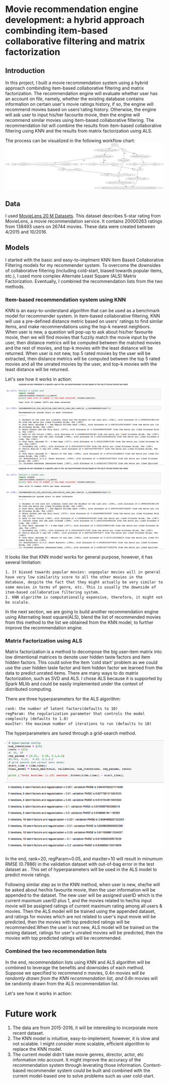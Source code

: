 # Movie recommendation engine development: a hybrid approach combinding item-based collaborative filtering and matrix factorization

## Introduction

  In this project, I built a movie recommendation system using a hybrid approach combinding item-based collaborative filtering and matrix factorization. 
The recommendation engine will evaluate whether user has an account on file, namely, whether the existing database contains information on certain user's movie ratings history,
if so, the engine will recommend movies based on users'rating history. Otherwise, the engine will ask user to input his/her facourite movie, then the engine will recommend similar movies using item-based collaborative filtering.
The recommendation list will combine the results from item-based collaborative filtering using KNN and the results from matrix factorization using ALS.   

The process can be visualized in the following workflow chart:
![Image](https://github.com/yzheng68/Movie-recommendation-engine-development/blob/master/pics/output-graph.gv.png)

## Data

I used [MovieLens 20 M Datasets](https://grouplens.org/datasets/movielens/). This dataset describes 5-star rating from MovieLens, a movie recommendation service. It contains 20000263 ratings from 138493 users on 26744 movies. These data were created between 4/2015 and 10/2016. 

## Models
I started with the basic and easy-to-implment KNN Item Based Collaborative Filtering models for my recommender system. To overcome the downsides of collaborative filtering (including cold-start, biased towards popular items, etc.), I used more complex Alternate Least Square (ALS)  Matrix Factorization. Eventually, I combined the recommendation lists from the two methods. 


### Item-based recommendation system using KNN

  KNN is an easy-to-understand algorithm that can be used as a benchmark model for recommender system. In item-based collaborative filtering, KNN will use a pre-defined distance metric based on users' ratings to find similar items, and make recommendations using the top-k nearest neighbors. When user is new, a question will pop-up to ask about his/her favourite movie, then we will find movies that fuzzily match the movie input by the user, then distance metrics will be computed between the matched movies and the rest of movies, and top-k movies with the least distance will be returned. When user is not new, top 5 rated movies by the user will be extracted, then distance metrics will be computed between the top 5 rated movies and all the unrated movies by the user, and top-k movies with the least distance will be returned. 
  
  Let's see how it works in action:
  ![Image](https://github.com/yzheng68/Movie-recommendation-engine-development/blob/master/pics/Screen%20Shot%202019-06-22%20at%2010.27.23%20AM.png)
  ![Image](https://github.com/yzheng68/Movie-recommendation-engine-development/blob/master/pics/Screen%20Shot%202019-06-22%20at%2010.27.23%20AM.png)
  
 It looks like that KNN model works for general purpose, however, it has several limitation:

    1. It biased towards popular movies: unpopular movies will in general have very low similarity score to all the other movies in the database, despite the fact that they might actually be very similar to some movies in terms of genre, etc. This is usually the downside of item-based collaborative filtering system. 
    2. KNN algorithm is computationally expensive, therefore, it might not be scalale. 
    
In the next section, we are going to build another recommendation engine using Alternating least square(ALS), blend the list of recommended movies from this method to the list we obtained from the KNN model, to further improve the recommendation engine.
  
### Matrix Factorization using ALS

  Matrix factorization is a method to decompose the big user-item matrix into low dimentional matrices to denote user hidden taste factors and item hidden factors. This could solve the item 'cold start' problem as we could use the user hidden taste factor and item hidden factor we learned from the data to predict unrated items. There are many ways to do matrix factorization, such as SVD and ALS. I chose ALS because it is supported by Spark MLlib and could be easily implemented under the context of distributed computing. 
  
  There are three hyperparameters for the ALS algorithm:
  
    rank: the number of latent factors(defaults to 10)
    regParam: the regularization parameter that controls the model complexity (defaults to 1.0)
    maxIter: the maximum number of iterations to run (defaults to 10)
    
   The hyperparameters are tuned through a grid-search method. 
   
   ![Image](https://github.com/yzheng68/Movie-recommendation-engine-development/blob/master/pics/Screen%20Shot%202019-06-22%20at%2011.59.38%20AM.png)
   
   In the end, rank=20, regParam=0.05, and maxIter=10 will result in minumum RMSE (0.7986) in the validation dataset with out-of-bag error in the test dataset as . This set of hyperparameters will be used in the ALS model to predict movie ratings. 
   
  Following similar step as in the KNN method, when user is new, she/he will be asked about her/his favourite movie, then the user information will be appended to the dataset. The new user will be assigned userID which is the current maximum userID plus 1, and the movies related to her/his input movie will be assigned ratings of current maximum rating among all users & movies. Then the ALS model will be trained using the appended dataset, and ratings for movies which are not related to user's input movie will be predicted, then the movies with top predicted ratings will be recommended.When the user is not new, ALS model will be trained on the exising dataset, ratings for user's unrated movies will be predicted, then the movies with top predicted ratings will be recommended. 
  
### Combined the two recommendation lists

  In the end,  recommendation lists using KNN and ALS algorithm will be combined to leverage the benefits and downsides of each method. Suppose we specified to recommend n movies, 0.4*n movies will be randomly drawn from the KNN recommendation list, and 0.6*n movies will be randomly drawn from the ALS recommendation list. 
  
  Let's see how it works in action:
  
  
  
 # Future work 
 
 1. The data are from 2015-2016, it will be interesting to incorporate more recent dataset.
 2. The KNN model is intuitive, easy-to-implement, however, it is slow and not scalable. I might consider more scalable, efficient algorithm to replace the KNN model. 
 3. The current model didn't take movie genres, director, actor, etc information into account. It might improve the accuracy of the recommendation system through leverating those information. Content-based recommender system could be built and combined with the current model-based one to solve problems such as user cold-start. 
 
